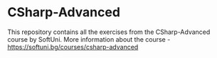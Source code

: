 # CSharp-Advanced
This repository contains all the exercises from the CSharp-Advanced course by SoftUni. More information about the course - https://softuni.bg/courses/csharp-advanced
